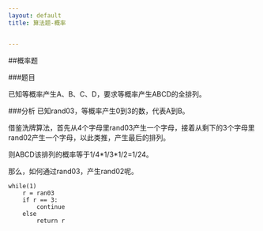 ```yaml
---
layout: default
title: 算法题-概率


---
```


##概率题

###题目

已知等概率产生A、B、C、D，要求等概率产生ABCD的全排列。

###分析
已知rand03，等概率产生0到3的数，代表A到B。

借鉴洗牌算法，首先从4个字母里rand03产生一个字母，接着从剩下的3个字母里rand02产生一个字母，以此类推，产生最后的排列。

则ABCD该排列的概率等于1/4\*1/3\*1/2=1/24。

那么，如何通过rand03，产生rand02呢。

	while(1)
		r = ran03
		if r == 3:
			continue
		else
			return r

